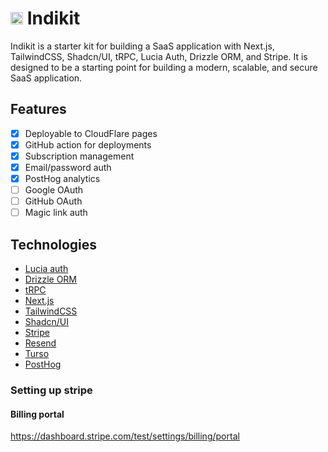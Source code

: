 # <img src="public/favicon.ico" alt="Indikit" width="20" /> Indikit

Indikit is a starter kit for building a SaaS application with Next.js, TailwindCSS, Shadcn/UI, tRPC, Lucia Auth, Drizzle ORM, and Stripe. It is designed to be a starting point for building a modern, scalable, and secure SaaS application.

## Features
- [x] Deployable to CloudFlare pages
- [x] GitHub action for deployments
- [x] Subscription management
- [x] Email/password auth
- [x] PostHog analytics
- [ ] Google OAuth
- [ ] GitHub OAuth
- [ ] Magic link auth

## Technologies
- [Lucia auth](https://lucia-auth.com/)
- [Drizzle ORM](https://orm.drizzle.team/)
- [tRPC](https://trpc.io/)
- [Next.js](https://nextjs.org/)
- [TailwindCSS](https://tailwindcss.com/)
- [Shadcn/UI](https://ui.shadcn.com/)
- [Stripe](https://stripe.com/)
- [Resend](https://resend.com/)
- [Turso](https://turso.com/)
- [PostHog](https://posthog.com/)






### Setting up stripe

#### Billing portal
https://dashboard.stripe.com/test/settings/billing/portal